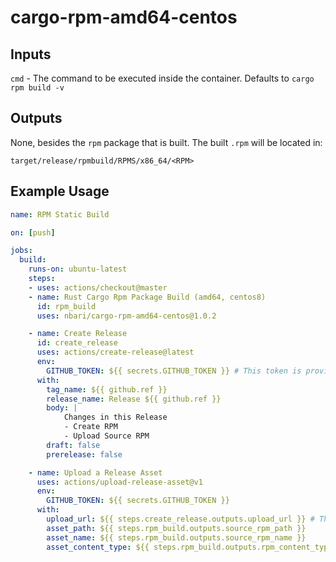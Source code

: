 # cargo-rpm-amd64-centos

## Inputs

`cmd` - The command to be executed inside the container. Defaults to `cargo rpm build -v`

## Outputs

None, besides the `rpm` package that is built. The built `.rpm` will be located in:

    target/release/rpmbuild/RPMS/x86_64/<RPM>

## Example Usage

```yaml
name: RPM Static Build

on: [push]

jobs:
  build:
    runs-on: ubuntu-latest
    steps:
    - uses: actions/checkout@master
    - name: Rust Cargo Rpm Package Build (amd64, centos8)
      id: rpm_build
      uses: nbari/cargo-rpm-amd64-centos@1.0.2

    - name: Create Release
      id: create_release
      uses: actions/create-release@latest
      env:
        GITHUB_TOKEN: ${{ secrets.GITHUB_TOKEN }} # This token is provided by Actions, you do not need to create your own token
      with:
        tag_name: ${{ github.ref }}
        release_name: Release ${{ github.ref }}
        body: |
            Changes in this Release
            - Create RPM
            - Upload Source RPM
        draft: false
        prerelease: false

    - name: Upload a Release Asset
      uses: actions/upload-release-asset@v1
      env:
        GITHUB_TOKEN: ${{ secrets.GITHUB_TOKEN }}
      with:
        upload_url: ${{ steps.create_release.outputs.upload_url }} # This pulls from the CREATE RELEASE step above, referencing it's ID to get its outputs object, which include a `upload_url`. See this blog post for more info: https://jasonet.co/posts/new-features-of-github-actions/#passing-data-to-future-steps
        asset_path: ${{ steps.rpm_build.outputs.source_rpm_path }}
        asset_name: ${{ steps.rpm_build.outputs.source_rpm_name }}
        asset_content_type: ${{ steps.rpm_build.outputs.rpm_content_type }}
```